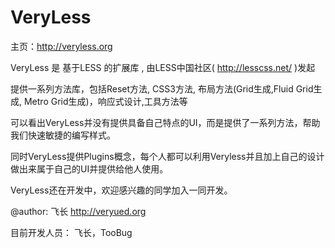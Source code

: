 VeryLess 
==========

主页：http://veryless.org

VeryLess 是 基于LESS 的扩展库 , 由LESS中国社区( http://lesscss.net/ )发起

提供一系列方法库，包括Reset方法, CSS3方法, 布局方法(Grid生成,Fluid Grid生成, Metro Grid生成)，响应式设计,工具方法等

可以看出VeryLess并没有提供具备自己特点的UI，而是提供了一系列方法，帮助我们快速敏捷的编写样式。

同时VeryLess提供Plugins概念，每个人都可以利用Veryless并且加上自己的设计做出来属于自己的UI并提供给他人使用。

VeryLess还在开发中，欢迎感兴趣的同学加入一同开发。

@author: 飞长 http://veryued.org


目前开发人员：
飞长，TooBug